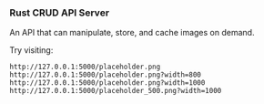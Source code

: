 ### Rust CRUD API Server

An API that can manipulate, store, and cache images on demand.

Try visiting:

```
http://127.0.0.1:5000/placeholder.png
http://127.0.0.1:5000/placeholder.png?width=800
http://127.0.0.1:5000/placeholder.png?width=1000
http://127.0.0.1:5000/placeholder_500.png?width=1000
```
